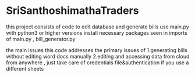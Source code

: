 # SriSanthoshimathaTraders
this project consists of code to edit database and generate bills 
use main.py with python3 or higher versions
install necessary packages seen in imports of main.py , bill_generator.py

the main issues this code addresses the primary issues of 
1.generating bills without editing word docs manually
2.editing and accessing data from cloud from anywhere , just take care of credentials file&authentication if you use a different sheets
